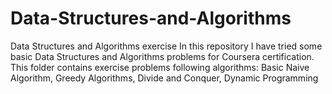 # Data-Structures-and-Algorithms
Data Structures and Algorithms exercise
In this repository I have tried some basic Data Structures and Algorithms problems for Coursera certification.
This folder contains exercise problems following algorithms:
Basic Naive Algorithm, Greedy Algorithms, Divide and Conquer, Dynamic Programming
